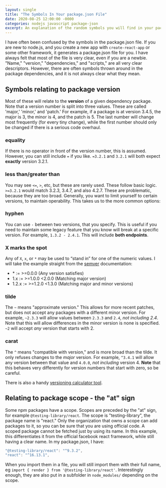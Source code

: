 ```yaml
---
layout: single
title: "The Symbols In Your package.json File"
date: 2020-08-25 12:00:00 -0000
categories: nodejs javascript package-json
excerpt: An explanation of the random symbols you will find in your package.json file.
---
```

I have often been confused by the symbols in the package.json file. If you are new to node.js, and you create a new app with `create-react-app` or some other framework, it generates a package.json file for you. I have always felt that most of the file is very clear, even if you are a newbie. "Name," "version," "dependencies," and "scripts," are all very clear descriptors. However, there are often symbols thrown around in the package dependencies, and it is not always clear what they mean.

## Symbols relating to package version
Most of these will relate to the __version__ of a given dependency package. Note that a version number is split into three values. These are called 'major,' 'minor,' and 'patch.' For example, if a package is at version 3.4.5, the major is 3, the minor is 4, and the patch is 5. The last number will change most frequently (for every tiny change), while the first number should only be changed if there is a serious code overhaul.

### equality
If there is no operator in front of the version number, this is assumed. However, you can still include `=` if you like. `=3.2.1` and `3.2.1` will both expect __exactly__ version 3.2.1.

### less than/greater than
You may see `<=`, `>`, etc, but these are rarely used. These follow basic logic. `>=3.2.1` would match 3.2.3, 3.4.7, and also 4.2.7. These are problematic, because they are too broad. Generally, you want to limit yourself to certain versions, to maintain operability. This takes us to the more common options:

### hyphen
You can use `-` between two versions, that you specify. This is useful if you need to maintain some legacy feature that you know will break at a specific version. For example, `1.3.2 - 2.4.1`. This will include __both endpoints__.

### X marks the spot
Any of `X`, `x`, or `*` may be used to “stand in” for one of the numeric values. I will take the example straight from the [semver](https://docs.npmjs.com/misc/semver) documentation:

- \* := >=0.0.0 (Any version satisfies)
- 1.x := >=1.0.0 <2.0.0 (Matching major version)
- 1.2.x := >=1.2.0 <1.3.0 (Matching major and minor versions)

### tilde
The `~` means "approximate version." This allows for more recent patches, but does not accept any packages with a different minor version. For example, `~2.3.3` will allow values between `2.3.3` and `2.4`, _not including 2.4_. Note that this will allow differences in the minor version is none is specified. `~2` will accept _any_ version that starts with 2.

### carat
The `^` means "compatible with version," and is more broad than the tilde. It only refuses changes to the _major_ version. For example, `^3.4.1` will allow any version between that value and `4.0.0`, _not including_ version 4. __Note__ that this behaves very differently for version numbers that start with zero, so be careful.

There is also a handy [versioning calculator tool](https://semver.npmjs.com/).

## Relating to package scope - the "at" sign
Some npm packages have a scope. Scopes are preceded by the "at" sign, for example `@testing-library/react`. The scope is "testing-library", the package name is "react." Only the organization that owns a scope can add packages to it, so you can be sure that you are using official code. A scoped package cannot be fetched just by using its name. In this example, this differentiates it from the official facebook react framework, while still having a clear name. In my package.json, I have:

```javascript
"@testing-library/react": "^9.3.2",
"react": "^16.13.1",
```

When you import them in a file, you will still import them with their full name, eg `import { render } from '@testing-library/react'`. Interestingly enough, they are also put in a subfolder in `node_modules/` depending on the scope.